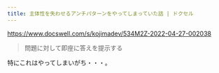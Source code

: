 ```yaml
---
title: 主体性を失わせるアンチパターンをやってしまっていた話 | ドクセル
---
```


https://www.docswell.com/s/kojimadev/534M2Z-2022-04-27-002038

> 問題に対して即座に答えを提示する

特にこれはやってしまいがち・・・。
